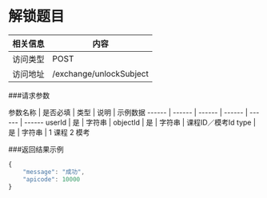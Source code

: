 # 解锁题目
 相关信息 | 内容
 ------ | ------
 访问类型 | POST
 访问地址 | /exchange/unlockSubject

###请求参数

 参数名称 | 是否必填 | 类型 | 说明 | 示例数据
 ------ | ------ | ------ | ------ | ------ | ------
 userId | 是 | 字符串 | 
 objectId | 是 | 字符串 | 课程ID／模考Id
 type | 是 | 字符串 | 1 课程 2 模考

###返回结果示例

```javascript
{
    "message": "成功",
    "apicode": 10000
}
